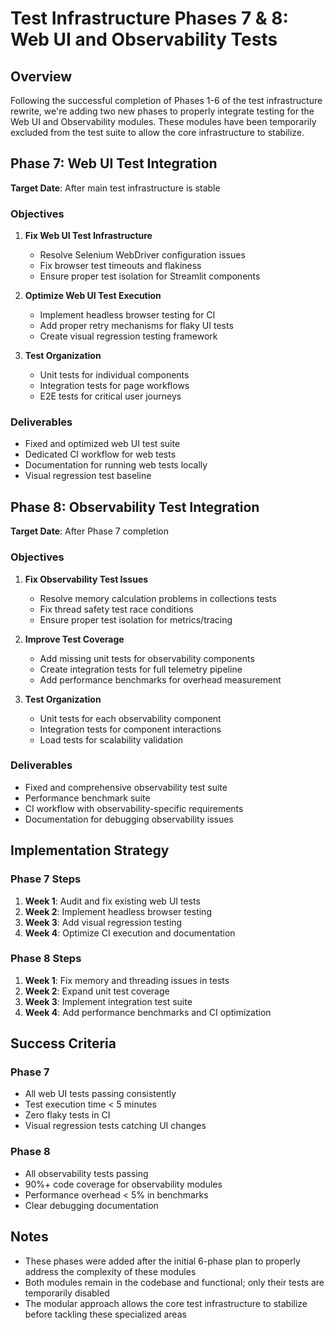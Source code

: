 # Test Infrastructure Phases 7 & 8: Web UI and Observability Tests

## Overview

Following the successful completion of Phases 1-6 of the test infrastructure rewrite, we're adding two new phases to properly integrate testing for the Web UI and Observability modules. These modules have been temporarily excluded from the test suite to allow the core infrastructure to stabilize.

## Phase 7: Web UI Test Integration

**Target Date**: After main test infrastructure is stable

### Objectives

1. **Fix Web UI Test Infrastructure**
   - Resolve Selenium WebDriver configuration issues
   - Fix browser test timeouts and flakiness
   - Ensure proper test isolation for Streamlit components

2. **Optimize Web UI Test Execution**
   - Implement headless browser testing for CI
   - Add proper retry mechanisms for flaky UI tests
   - Create visual regression testing framework

3. **Test Organization**
   - Unit tests for individual components
   - Integration tests for page workflows
   - E2E tests for critical user journeys

### Deliverables

- Fixed and optimized web UI test suite
- Dedicated CI workflow for web tests
- Documentation for running web tests locally
- Visual regression test baseline

## Phase 8: Observability Test Integration

**Target Date**: After Phase 7 completion

### Objectives

1. **Fix Observability Test Issues**
   - Resolve memory calculation problems in collections tests
   - Fix thread safety test race conditions
   - Ensure proper test isolation for metrics/tracing

2. **Improve Test Coverage**
   - Add missing unit tests for observability components
   - Create integration tests for full telemetry pipeline
   - Add performance benchmarks for overhead measurement

3. **Test Organization**
   - Unit tests for each observability component
   - Integration tests for component interactions
   - Load tests for scalability validation

### Deliverables

- Fixed and comprehensive observability test suite
- Performance benchmark suite
- CI workflow with observability-specific requirements
- Documentation for debugging observability issues

## Implementation Strategy

### Phase 7 Steps

1. **Week 1**: Audit and fix existing web UI tests
2. **Week 2**: Implement headless browser testing
3. **Week 3**: Add visual regression testing
4. **Week 4**: Optimize CI execution and documentation

### Phase 8 Steps

1. **Week 1**: Fix memory and threading issues in tests
2. **Week 2**: Expand unit test coverage
3. **Week 3**: Implement integration test suite
4. **Week 4**: Add performance benchmarks and CI optimization

## Success Criteria

### Phase 7
- All web UI tests passing consistently
- Test execution time < 5 minutes
- Zero flaky tests in CI
- Visual regression tests catching UI changes

### Phase 8
- All observability tests passing
- 90%+ code coverage for observability modules
- Performance overhead < 5% in benchmarks
- Clear debugging documentation

## Notes

- These phases were added after the initial 6-phase plan to properly address the complexity of these modules
- Both modules remain in the codebase and functional; only their tests are temporarily disabled
- The modular approach allows the core test infrastructure to stabilize before tackling these specialized areas